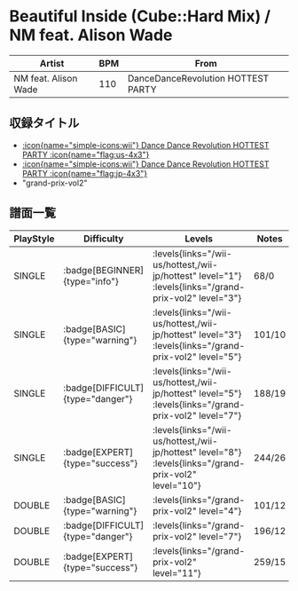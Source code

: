 # Beautiful Inside (Cube::Hard Mix) / NM feat. Alison Wade

|Artist|BPM|From|
|------|---|----|
|NM feat. Alison Wade|110|DanceDanceRevolution HOTTEST PARTY|

## 収録タイトル

- [:icon{name="simple-icons:wii"} Dance Dance Revolution HOTTEST PARTY :icon{name="flag:us-4x3"}](/wii-us/hottest)
- [:icon{name="simple-icons:wii"} Dance Dance Revolution HOTTEST PARTY :icon{name="flag:jp-4x3"}](/wii-jp/hottest)
- "grand-prix-vol2"

## 譜面一覧

|PlayStyle|Difficulty|Levels|Notes|Movie|
|---------|----------|------|-----|-----|
|SINGLE| :badge[BEGINNER]{type="info"}| :levels{links="/wii-us/hottest,/wii-jp/hottest" level="1"} :levels{links="/grand-prix-vol2" level="3"}|68/0||
|SINGLE| :badge[BASIC]{type="warning"}| :levels{links="/wii-us/hottest,/wii-jp/hottest" level="3"} :levels{links="/grand-prix-vol2" level="5"}|101/10||
|SINGLE| :badge[DIFFICULT]{type="danger"}| :levels{links="/wii-us/hottest,/wii-jp/hottest" level="5"} :levels{links="/grand-prix-vol2" level="7"}|188/19||
|SINGLE| :badge[EXPERT]{type="success"}| :levels{links="/wii-us/hottest,/wii-jp/hottest" level="8"} :levels{links="/grand-prix-vol2" level="10"}|244/26||
|DOUBLE| :badge[BASIC]{type="warning"}| :levels{links="/grand-prix-vol2" level="4"}|101/12||
|DOUBLE| :badge[DIFFICULT]{type="danger"}| :levels{links="/grand-prix-vol2" level="7"}|196/12||
|DOUBLE| :badge[EXPERT]{type="success"}| :levels{links="/grand-prix-vol2" level="11"}|259/15||
